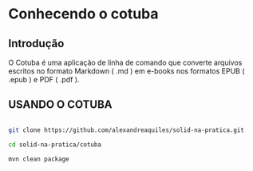 # Conhecendo o cotuba

## Introdução

O Cotuba é uma aplicação de linha de comando que converte arquivos escritos no formato Markdown ( .md ) em e-books nos formatos EPUB ( .epub ) e PDF ( .pdf ).

## USANDO O COTUBA

```bash

git clone https://github.com/alexandreaquiles/solid-na-pratica.git
```
```bash
cd solid-na-pratica/cotuba
```

```bash
mvn clean package
```




